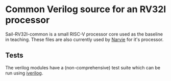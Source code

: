 # Common Verilog source for an RV32I processor

Sail-RV32I-common is a small RISC-V processor core used as the baseline in teaching. These files are also currently used by [Narvie](https://github.com/physical-computation/narvie) for it's processor.

## Tests
The verilog modules have a (non-comprehensive) test suite which can be run using [iverilog](http://iverilog.icarus.com/).

